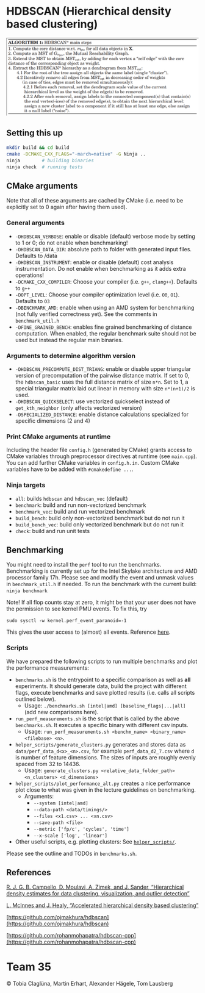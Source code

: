 # HDBSCAN (Hierarchical density based clustering)

![main algo](doc/main-algo.png "Main algo outline")

## Setting this up

```bash
mkdir build && cd build
cmake -DCMAKE_CXX_FLAGS="-march=native" -G Ninja ..
ninja        # building binaries
ninja check  # running tests
```

## CMake arguments
Note that all of these arguments are cached by CMake (i.e. need to be explicitly set to 0 again after having them used).
### General arguments
* `-DHDBSCAN_VERBOSE`: enable or disable (default) verbose mode by setting to 1 or 0; do not enable when benchmarking!
* `-DHDBSCAN_DATA_DIR`: absolute path to folder with generated input files. Defaults to <project-dir>/data
* `-DHDBSCAN_INSTRUMENT`: enable or disable (default) cost analysis instrumentation. Do not enable when benchmarking as it adds extra operations!
* `-DCMAKE_CXX_COMPILER`: Choose your compiler (i.e. `g++`, `clang++`). Defaults to `g++`
* `-DOPT_LEVEL`: Choose your compiler optimization level (i.e. `O0`, `O1`). Defaults to `O3`
* `-DBENCHMARK_AMD`: enable when using an AMD system for benchmarking (not fully verified correctness yet). See the comments in `benchmark_util.h`
* `-DFINE_GRAINED_BENCH`: enables fine grained benchmarking of distance computation. When enabled, the regular benchmark suite should not be used but instead the regular main binaries.

### Arguments to determine algorithm version
* `-DHDBSCAN_PRECOMPUTE_DIST_TRIANG`: enable or disable upper triangular version of precomputation of the pairwise distance matrix. If set to 0, the `hdbscan_basic` uses the full distance matrix of size `n*n`. Set to 1, a special triangular matrix laid out linear in memory with size `n*(n+1)/2` is used.
* `-DHDBSCAN_QUICKSELECT`: use vectorized quickselect instead of `get_kth_neighbor` (only affects vectorized version)
* `-DSPECIALIZED_DISTANCE`: enable distance calculations specialized for specific dimensions (2 and 4)

### Print CMake arguments at runtime
Including the header file `config.h` (generated by CMake) grants access to CMake variables through preprocessor directives at runtime (see `main.cpp`).
You can add further CMake variables in `config.h.in`. Custom CMake variables have to be added with `#cmakedefine ...`.

### Ninja targets

* `all`: builds `hdbscan` and `hdbscan_vec` (default)
* `benchmark`: build and run non-vectorized benchmark
* `benchmark_vec`: build and run vectorized benchmark
* `build_bench`: build only non-vectorized benchmark but do not run it
* `build_bench_vec`: build only vectorized benchmark but do not run it
* `check`: build and run unit tests

## Benchmarking

You might need to install the `perf` tool to run the benchmarks.
Benchmarking is currently set up for the Intel Skylake architecture and AMD processor family 17h.
Please see and modify the event and unmask values in `benchmark_util.h` if needed. To run the benchmark with the current build: `ninja benchmark`

Note! If all flop counts stay at zero, it might be that your user does not have the permission to see kernel PMU events. To fix this, try
```
sudo sysctl -w kernel.perf_event_paranoid=-1
```
This gives the user access to (almost) all events.
Reference [here](https://www.kernel.org/doc/Documentation/sysctl/kernel.txt).

### Scripts
We have prepared the following scripts to run multiple benchmarks and plot the performance measurements:
  * `benchmarks.sh` is the entrypoint to a specific comparison as well as **all** experiments. It should generate data, build the project with different flags, execute benchmarks and save plotted results (i.e. calls all scripts outlined below).
    * Usage: `./benchmarks.sh [intel|amd] [baseline_flags|...|all]` (add new comparisons here).
  * ```run_perf_measurements.sh``` is the script that is called by the above `benchmarks.sh`. It executes a specific binary with different csv inputs.
    * Usage: `run_perf_measurements.sh <benchm_name> <binary_name> <filebase> <n>`. 
  * `helper_scripts/generate_clusters.py` generates and stores data as `data/perf_data_d<x>_<n>.csv`, for example `perf_data_d2_7.csv` where `d` is number of feature dimensions. The sizes of inputs are roughly evenly spaced from 32 to 14436.
    * Usage: `generate_clusters.py <relative_data_folder_path> <n_clusters> <d_dimensions>`
  * `helper_scripts/plot_performance_alt.py` creates a nice performance plot close to what was given in the lecture guidelines on benchmarking.
    * Arguments: 
      * `--system [intel|amd]`
      * `--data-path <data/timings/>`
      * `--files <x1.csv> ... <xn.csv>`
      * `--save-path <file>`
      * `--metric ['fp/c', 'cycles', 'time']`
      * `--x-scale ['log', 'linear']`
  * Other useful scripts, e.g. plotting clusters: See [`helper_scripts/`](helper_scripts).

Please see the outline and TODOs in `benchmarks.sh`.
## References

[R. J. G. B. Campello, D. Moulavi, A. Zimek, and J. Sander, “Hierarchical density estimates for data clustering, visualization, and outlier detection”](https://dl.acm.org/doi/pdf/10.1145/2733381)

[L. McInnes and J. Healy, “Accelerated hierarchical density based clustering”](https://arxiv.org/pdf/1705.07321.pdf)

[https://github.com/ojmakhura/hdbscan](https://github.com/ojmakhura/hdbscan)

[https://github.com/rohanmohapatra/hdbscan-cpp](https://github.com/rohanmohapatra/hdbscan-cpp)


# Team 35
© Tobia Claglüna, Martin Erhart, Alexander Hägele, Tom Lausberg
